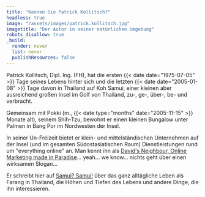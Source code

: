 ```yaml
---
title: "Kennen Sie Patrick Kollitsch?"
headless: true
image: "/assets/images/patrick.kollitsch.jpg"
imagetitle: "Der Autor in seiner natürlichen Umgebung"
robots_disallow: true
_build:
  render: never
  list: never
  publishResources: false
---
```


Patrick Kollitsch, Dipl. Ing. (FH), hat die ersten {{< date date="1975-07-05" >}} Tage seines Lebens hinter sich und die letzten {{< date date="2005-01-08" >}} Tage davon in Thailand auf Koh Samui, einer kleinen aber ausreichend großen Insel im Golf von Thailand, zu-, ge-, über-, be- und verbracht.

Gemeinsam mit Pokki (m., {{< date type="months" date="2005-11-15" >}} Monate alt), seinem Shih-Tzu, bewohnt er einen kleinen Bungalow unter Palmen in Bang Por im Nordwesten der Insel.

In seiner Un-Freizeit bietet er klein- und mittelständischen Unternehmen auf der Insel (und im gesamten Südostasiatischen Raum) Dienstleistungen rund um "everything online" an. Man kennt ihn als [David's Neighbour, Online Marketing made in Paradise](https://davids-neighbour.com/)... yeah... we know... nichts geht über einen wirksamen Slogan...

Er schreibt hier auf [Samui? Samui!](https://samui-samui.de/) über das ganz alltägliche Leben als Farang in Thailand, die Höhen und Tiefen des Lebens und andere Dinge, die ihn interessieren.
